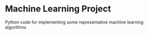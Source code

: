 # Machine Learning Project
Python code for implementing some representative machine learning algorithms
